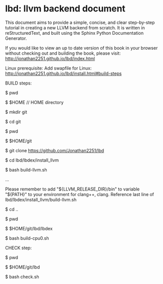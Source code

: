 lbd: llvm backend document
===========================

This document aims to provide a simple, concise, and clear step-by-step 
tutorial in creating a new LLVM backend from scratch. 
It is written in reStructuredText, and built using the Sphinx Python 
Documentation Generator.

If you would like to view an up to date version of this book in your 
browser without checking out and building the book, please visit: 
http://jonathan2251.github.io/lbd/index.html

Linux prerequisite:
Add swapfile for Linux: http://jonathan2251.github.io/lbd/install.html#build-steps

BUILD steps:

$ pwd

$ $HOME  // HOME directory

$ mkdir git

$ cd git

$ pwd

$ $HOME/git

$ git clone https://github.com/Jonathan2251/lbd

$ cd lbd/lbdex/install_llvm

$ bash build-llvm.sh

...

Please remember to add "${LLVM_RELEASE_DIR}/bin" to variable "${PATH}" to your
environment for clang++, clang. Reference last line of 
lbd/lbdex/install_llvm/build-llvm.sh

$ cd ..

$ pwd

$ $HOME/git/lbd/lbdex

$ bash build-cpu0.sh

CHECK step:

$ pwd

$ $HOME/git/lbd

$ bash check.sh
